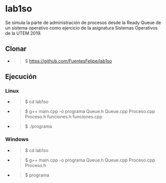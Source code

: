 # lab1so
Se simula la parte de administración de procesos desde la Ready Queue de un sistema operativo como ejercicio de la asignatura Sistemas Operativos de la UTEM 2019.

## Clonar

* >$ https://github.com/FuentesFelipe/lab1so
## Ejecución

### Linux

* >$ cd lab1so
* >$ g++ main.cpp -o programa Queue.h Queue.cpp Proceso.cpp Proceso.h funciones.h funciones.cpp
* >$ ./programa

### Windows

* >$ cd lab1so
* >$ g++ main.cpp -o programa Queue.h Queue.cpp Proceso.cpp Proceso.h
* >$ programa
